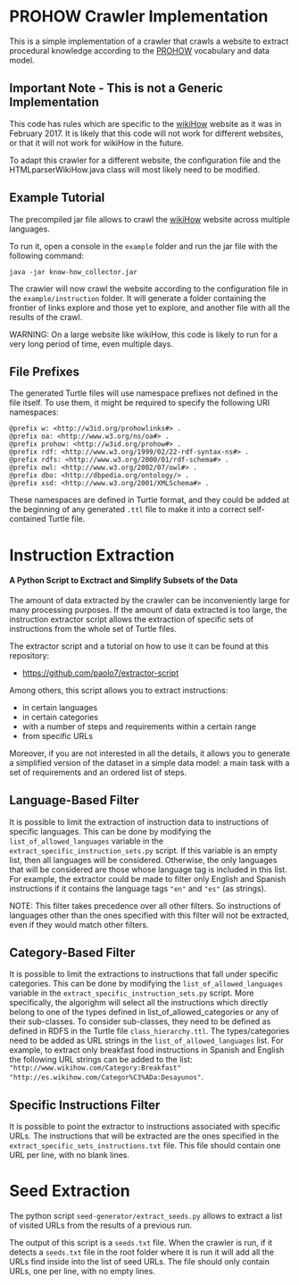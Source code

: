 # PROHOW Crawler Implementation

This is a simple implementation of a crawler that crawls a website to extract procedural knowledge according to the [PROHOW](https://w3id.org/prohow/) vocabulary and data model.

## Important Note - This is not a Generic Implementation

This code has rules which are specific to the [wikiHow](wikihow.com) website as it was in February 2017. It is likely that this code will not work for different websites, or that it will not work for wikiHow in the future. 

To adapt this crawler for a different website, the configuration file and the HTMLparserWikiHow.java class will most likely need to be modified.

## Example Tutorial

The precompiled jar file allows to crawl the [wikiHow](wikihow.com) website across multiple languages.

To run it, open a console in the `example` folder and run the jar file with the following command:
```
java -jar know-how_collector.jar
```

The crawler will now crawl the website according to the configuration file in the `example/instruction` folder. It will generate a folder containing the frontier of links explore and those yet to explore, and another file with all the results of the crawl.

WARNING: On a large website like wikiHow, this code is likely to run for a very long period of time, even multiple days.

## File Prefixes

The generated Turtle files will use namespace prefixes not defined in the file itself. To use them, it might be required to specify the following URI namespaces:

```
@prefix w: <http://w3id.org/prohowlinks#> .
@prefix oa: <http://www.w3.org/ns/oa#> .
@prefix prohow: <http://w3id.org/prohow#> .
@prefix rdf: <http://www.w3.org/1999/02/22-rdf-syntax-ns#> .
@prefix rdfs: <http://www.w3.org/2000/01/rdf-schema#> .
@prefix owl: <http://www.w3.org/2002/07/owl#> .
@prefix dbo: <http://dbpedia.org/ontology/> .
@prefix xsd: <http://www.w3.org/2001/XMLSchema#> .
```

These namespaces are defined in Turtle format, and they could be added at the beginning of any generated `.ttl` file to make it into a correct self-contained Turtle file.

# Instruction Extraction

#### A Python Script to Exctract and Simplify Subsets of the Data

The amount of data extracted by the crawler can be inconveniently large for many processing purposes. If the amount of data extracted is too large, the instruction extractor script allows the extraction of specific sets of instructions from the whole set of Turtle files.

The extractor script and a tutorial on how to use it can be found at this repository:
 - https://github.com/paolo7/extractor-script

Among others, this script allows you to extract instructions:
 - in certain languages
 - in certain categories
 - with a number of steps and requirements within a certain range
 - from specific URLs
 
Moreover, if you are not interested in all the details, it allows you to generate a simplified version of the dataset in a simple data model: a main task with a set of requirements and an ordered list of steps.

## Language-Based Filter

It is possible to limit the extraction of instruction data to instructions of specific languages. This can be done by modifying the `list_of_allowed_languages` variable in the `extract_specific_instruction_sets.py` script. If this variable is an empty list, then all languages will be considered. Otherwise, the only languages that will be considered are those whose language tag is included in this list. For example, the extractor could be made to filter only English and Spanish instructions if it contains the language tags `"en"` and `"es"` (as strings).

NOTE: This filter takes precedence over all other filters. So instructions of languages other than the ones specified with this filter will not be extracted, even if they would match other filters.

## Category-Based Filter

It is possible to limit the extractions to instructions that fall under specific categories. This can be done by modifying the `list_of_allowed_languages` variable in the `extract_specific_instruction_sets.py` script. More specifically, the algorighm will select all the instructions which directly belong to one of the types defined in list_of_allowed_categories or any of their sub-classes. To consider sub-classes, they need to be defined as defined in RDFS in the Turtle file `class_hierarchy.ttl`. The types/categories need to be added as URL strings in the `list_of_allowed_languages` list. For example, to extract only breakfast food instructions in Spanish and English the following URL strings can be added to the list: `"http://www.wikihow.com/Category:Breakfast"` `"http://es.wikihow.com/Categor%C3%ADa:Desayunos"`.

## Specific Instructions Filter

It is possible to point the extractor to instructions associated with specific URLs. The instructions that will be extracted are the ones specified in the `extract_specific_sets_instructions.txt` file. This file should contain one URL per line, with no blank lines.

# Seed Extraction

The python script `seed-generator/extract_seeds.py` allows to extract a list of visited URLs from the results of a previous run.

The output of this script is a `seeds.txt` file. When the crawler is run, if it detects a `seeds.txt` file in the root folder where it is run it will add all the URLs find inside into the list of seed URLs. The file should only contain URLs, one per line, with no empty lines.
